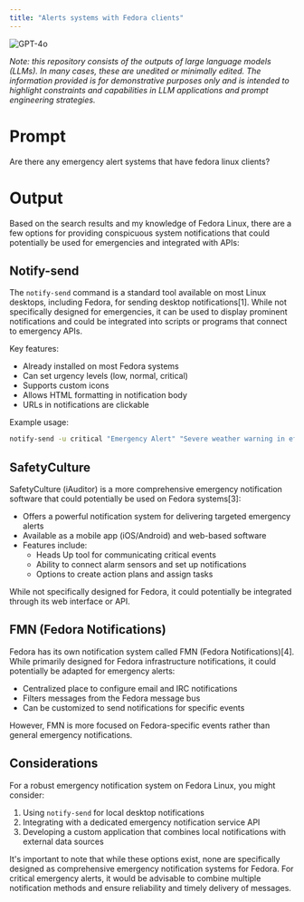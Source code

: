 ```yaml
---
title: "Alerts systems with Fedora clients"
---
```

![GPT-4o](https://img.shields.io/badge/GPT--4o-3333FF?style=for-the-badge&logo=openai&logoColor=white)



*Note: this repository consists of the outputs of large language models (LLMs). In many cases, these are unedited or minimally edited. The information provided is for demonstrative purposes only and is intended to highlight constraints and capabilities in LLM applications and prompt engineering strategies.*


# Prompt

Are there any emergency alert systems that have fedora linux clients?

# Output

Based on the search results and my knowledge of Fedora Linux, there are a few options for providing conspicuous system notifications that could potentially be used for emergencies and integrated with APIs:

## Notify-send

The `notify-send` command is a standard tool available on most Linux desktops, including Fedora, for sending desktop notifications[1]. While not specifically designed for emergencies, it can be used to display prominent notifications and could be integrated into scripts or programs that connect to emergency APIs.

Key features:
- Already installed on most Fedora systems
- Can set urgency levels (low, normal, critical)
- Supports custom icons
- Allows HTML formatting in notification body
- URLs in notifications are clickable

Example usage:
```bash
notify-send -u critical "Emergency Alert" "Severe weather warning in effect"
```

## SafetyCulture

SafetyCulture (iAuditor) is a more comprehensive emergency notification software that could potentially be used on Fedora systems[3]:

- Offers a powerful notification system for delivering targeted emergency alerts
- Available as a mobile app (iOS/Android) and web-based software
- Features include:
  - Heads Up tool for communicating critical events
  - Ability to connect alarm sensors and set up notifications
  - Options to create action plans and assign tasks

While not specifically designed for Fedora, it could potentially be integrated through its web interface or API.

## FMN (Fedora Notifications)

Fedora has its own notification system called FMN (Fedora Notifications)[4]. While primarily designed for Fedora infrastructure notifications, it could potentially be adapted for emergency alerts:

- Centralized place to configure email and IRC notifications
- Filters messages from the Fedora message bus
- Can be customized to send notifications for specific events

However, FMN is more focused on Fedora-specific events rather than general emergency notifications.

## Considerations

For a robust emergency notification system on Fedora Linux, you might consider:

1. Using `notify-send` for local desktop notifications
2. Integrating with a dedicated emergency notification service API
3. Developing a custom application that combines local notifications with external data sources

It's important to note that while these options exist, none are specifically designed as comprehensive emergency notification systems for Fedora. For critical emergency alerts, it would be advisable to combine multiple notification methods and ensure reliability and timely delivery of messages.

 